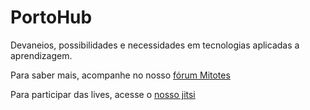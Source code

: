 # PortoHub
Devaneios, possibilidades e necessidades em tecnologias aplicadas a aprendizagem.

Para saber mais, acompanhe no nosso <a href="https://mitotes.com.br/comunidade">fórum Mitotes</a>

Para participar das lives, acesse o <a href="https://mitotes.com.br/live">nosso jitsi</a>

